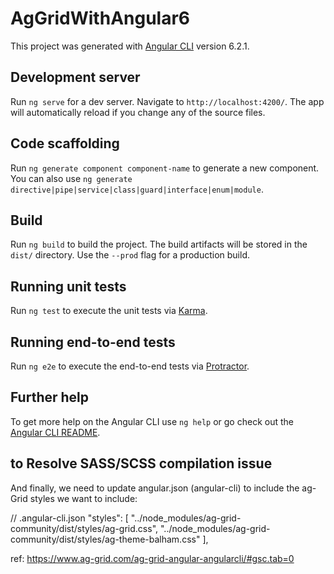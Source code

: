 

# AgGridWithAngular6

This project was generated with [Angular CLI](https://github.com/angular/angular-cli) version 6.2.1.


## Development server

Run `ng serve` for a dev server. Navigate to `http://localhost:4200/`. The app will automatically reload if you change any of the source files.

## Code scaffolding

Run `ng generate component component-name` to generate a new component. You can also use `ng generate directive|pipe|service|class|guard|interface|enum|module`.

## Build

Run `ng build` to build the project. The build artifacts will be stored in the `dist/` directory. Use the `--prod` flag for a production build.

## Running unit tests

Run `ng test` to execute the unit tests via [Karma](https://karma-runner.github.io).

## Running end-to-end tests

Run `ng e2e` to execute the end-to-end tests via [Protractor](http://www.protractortest.org/).

## Further help

To get more help on the Angular CLI use `ng help` or go check out the [Angular CLI README](https://github.com/angular/angular-cli/blob/master/README.md).

## to Resolve SASS/SCSS compilation issue 

And finally, we need to update angular.json (angular-cli) to include the ag-Grid styles we want to include:

// .angular-cli.json
"styles": [
    "../node_modules/ag-grid-community/dist/styles/ag-grid.css",
    "../node_modules/ag-grid-community/dist/styles/ag-theme-balham.css"
],

ref: https://www.ag-grid.com/ag-grid-angular-angularcli/#gsc.tab=0
